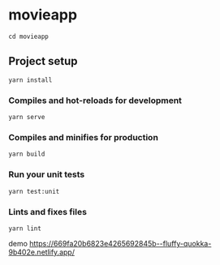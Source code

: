 # movieapp
```
cd movieapp
```
## Project setup
```
yarn install
```

### Compiles and hot-reloads for development
```
yarn serve
```

### Compiles and minifies for production
```
yarn build
```

### Run your unit tests
```
yarn test:unit
```

### Lints and fixes files
```
yarn lint
```

demo 
https://669fa20b6823e4265692845b--fluffy-quokka-9b402e.netlify.app/
```
